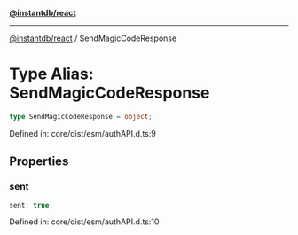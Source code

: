 [**@instantdb/react**](../README.md)

***

[@instantdb/react](../packages.md) / SendMagicCodeResponse

# Type Alias: SendMagicCodeResponse

```ts
type SendMagicCodeResponse = object;
```

Defined in: core/dist/esm/authAPI.d.ts:9

## Properties

### sent

```ts
sent: true;
```

Defined in: core/dist/esm/authAPI.d.ts:10
